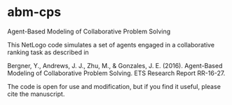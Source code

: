 # abm-cps
Agent-Based Modeling of Collaborative Problem Solving

This NetLogo code simulates a set of agents engaged in a collaborative ranking task
as described in

Bergner, Y., Andrews, J. J., Zhu, M., & Gonzales, J. E. (2016). Agent-Based Modeling of Collaborative Problem Solving. ETS Research Report RR-16-27.

The code is open for use and modification, but if you find it useful, please cite the
manuscript.
